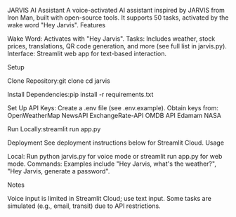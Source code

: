 JARVIS AI Assistant
A voice-activated AI assistant inspired by JARVIS from Iron Man, built with open-source tools. It supports 50 tasks, activated by the wake word "Hey Jarvis".
Features

Wake Word: Activates with "Hey Jarvis".
Tasks: Includes weather, stock prices, translations, QR code generation, and more (see full list in jarvis.py).
Interface: Streamlit web app for text-based interaction.

Setup

Clone Repository:git clone <your-repo-url>
cd jarvis


Install Dependencies:pip install -r requirements.txt


Set Up API Keys:
Create a .env file (see .env.example).
Obtain keys from:
OpenWeatherMap
NewsAPI
ExchangeRate-API
OMDB API
Edamam
NASA




Run Locally:streamlit run app.py



Deployment
See deployment instructions below for Streamlit Cloud.
Usage

Local: Run python jarvis.py for voice mode or streamlit run app.py for web mode.
Commands: Examples include "Hey Jarvis, what's the weather?", "Hey Jarvis, generate a password".

Notes

Voice input is limited in Streamlit Cloud; use text input.
Some tasks are simulated (e.g., email, transit) due to API restrictions.

